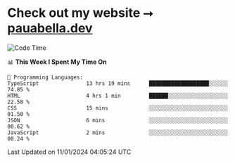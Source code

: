 # Check out my website ⭢ [pauabella.dev](https://pauabella.dev)

<!--START_SECTION:waka-->
![Code Time](http://img.shields.io/badge/Code%20Time-2%2C843%20hrs%2015%20mins-blue)

📊 **This Week I Spent My Time On** 

```text
💬 Programming Languages: 
TypeScript               13 hrs 19 mins      ███████████████████░░░░░░   74.85 % 
HTML                     4 hrs 1 min         ██████░░░░░░░░░░░░░░░░░░░   22.58 % 
CSS                      15 mins             ░░░░░░░░░░░░░░░░░░░░░░░░░   01.50 % 
JSON                     6 mins              ░░░░░░░░░░░░░░░░░░░░░░░░░   00.62 % 
JavaScript               2 mins              ░░░░░░░░░░░░░░░░░░░░░░░░░   00.24 % 
```


 Last Updated on 11/01/2024 04:05:24 UTC
<!--END_SECTION:waka-->
